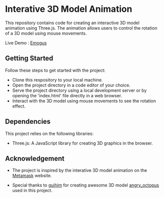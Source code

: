 # Interative 3D Model Animation

This repository contains code for creating an interactive 3D model animation using Three.js. The animation allows users to control the rotation of a 3D model using mouse movements.

Live Demo : [Emogus](https://grahanam.github.io/ThreeJs-Examples/Emogus/index.html)

## Getting Started

Follow these steps to get started with the project:

- Clone this respository to your local machine.
- Open the project directory in a code editor of your choice.
- Serve the project directory using a local development server or by opening the 'index.html' file directly in a web browser.
- Interact with the 3D model using mouse movements to see the rotation effect.

## Dependencies 

This project relies on the following libraries:

- Three.js: A JavaScript library for creating 3D graphics in the browser.


## Acknowledgement

- The project is inspired by the interative 3D model animation on the [Metamask](https://metamask.io/) website.

- Special thanks to [guihim](https://sketchfab.com/guihim) for creating awesome 3D model [angry_octopus](https://sketchfab.com/3d-models/angry-octopus-82696447156d4e068edd5c9a2bb6d49a) used in this project.

